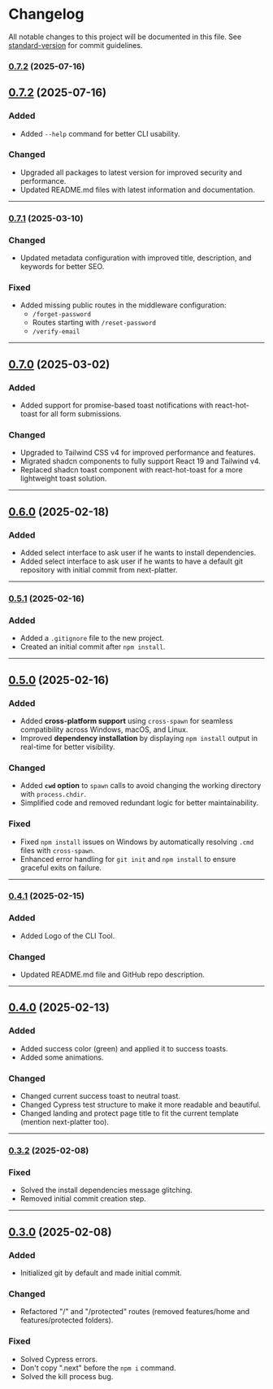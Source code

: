 # Changelog

All notable changes to this project will be documented in this file. See [standard-version](https://github.com/conventional-changelog/standard-version) for commit guidelines.

### [0.7.2](https://github.com/Adel2411/next-starter/compare/v0.7.1...v0.7.2) (2025-07-16)

## [0.7.2](https://github.com/Adel2411/next-platter/compare/v0.7.1...v0.7.2) (2025-07-16)

### Added

- Added `--help` command for better CLI usability.

### Changed

- Upgraded all packages to latest version for improved security and performance.
- Updated README.md files with latest information and documentation.

---

### [0.7.1](https://github.com/Adel2411/next-platter/compare/v0.7.0...v0.7.1) (2025-03-10)

### Changed

- Updated metadata configuration with improved title, description, and keywords for better SEO.

### Fixed

- Added missing public routes in the middleware configuration:
  - `/forget-password`
  - Routes starting with `/reset-password`
  - `/verify-email`

---

## [0.7.0](https://github.com/Adel2411/next-platter/compare/v0.6.0...v0.7.0) (2025-03-02)

### Added

- Added support for promise-based toast notifications with react-hot-toast for all form submissions.

### Changed

- Upgraded to Tailwind CSS v4 for improved performance and features.
- Migrated shadcn components to fully support React 19 and Tailwind v4.
- Replaced shadcn toast component with react-hot-toast for a more lightweight toast solution.

---

## [0.6.0](https://github.com/Adel2411/next-platter/compare/v0.5.1...v0.6.0) (2025-02-18)

### Added

- Added select interface to ask user if he wants to install dependencies.
- Added select interface to ask user if he wants to have a default git repository with initial commit from next-platter.

---

### [0.5.1](https://github.com/Adel2411/next-platter/compare/v0.5.0...v0.5.1) (2025-02-16)

### Added

- Added a `.gitignore` file to the new project.
- Created an initial commit after `npm install`.

---

## [0.5.0](https://github.com/Adel2411/next-platter/compare/v0.4.1...v0.5.0) (2025-02-16)

### Added

- Added **cross-platform support** using `cross-spawn` for seamless compatibility across Windows, macOS, and Linux.
- Improved **dependency installation** by displaying `npm install` output in real-time for better visibility.

### Changed

- Added **`cwd` option** to `spawn` calls to avoid changing the working directory with `process.chdir`.
- Simplified code and removed redundant logic for better maintainability.

### Fixed

- Fixed `npm install` issues on Windows by automatically resolving `.cmd` files with `cross-spawn`.
- Enhanced error handling for `git init` and `npm install` to ensure graceful exits on failure.

---

### [0.4.1](https://github.com/Adel2411/next-platter/compare/v0.4.0...v0.4.1) (2025-02-15)

### Added

- Added Logo of the CLI Tool.

### Changed

- Updated README.md file and GitHub repo description.

---

## [0.4.0](https://github.com/Adel2411/next-platter/compare/v0.3.2...v0.4.0) (2025-02-13)

### Added

- Added success color (green) and applied it to success toasts.
- Added some animations.

### Changed

- Changed current success toast to neutral toast.
- Changed Cypress test structure to make it more readable and beautiful.
- Changed landing and protect page title to fit the current template (mention next-platter too).

---

### [0.3.2](https://github.com/Adel2411/next-platter/compare/v0.3.0...v0.3.2) (2025-02-08)

### Fixed

- Solved the install dependencies message glitching.
- Removed initial commit creation step.

---

## [0.3.0](https://github.com/Adel2411/next-platter/compare/v0.3.1...v0.3.0) (2025-02-08)

### Added

- Initialized git by default and made initial commit.

### Changed

- Refactored "/" and "/protected" routes (removed features/home and features/protected folders).

### Fixed

- Solved Cypress errors.
- Don't copy ".next" before the `npm i` command.
- Solved the kill process bug.
